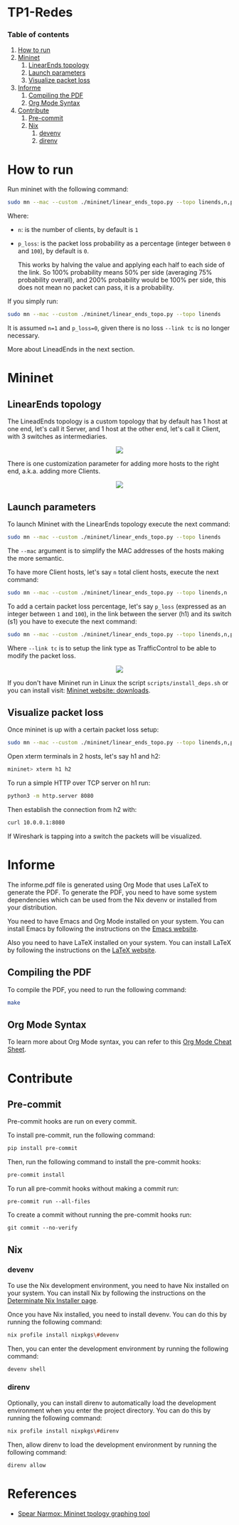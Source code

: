 # TP1-Redes

### Table of contents

1. [How to run](#How-to-run)
1. [Mininet](#Mininet)
    1. [LinearEnds topology](#LinearEnds-topology)
    1. [Launch parameters](#Launch-parameters)
    1. [Visualize packet loss](#Visualize-packet-loss)
1. [Informe](#Informe)
    1. [Compiling the PDF](#Compiling-the-PDF)
    1. [Org Mode Syntax](#Org-Mode-Syntax)
1. [Contribute](#Contribute)
    1. [Pre-commit](#Pre-commit)
    1. [Nix](#Nix)
        1. [devenv](#devenv)
        1. [direnv](#direnv)

# How to run

Run mininet with the following command:

```bash
sudo mn --mac --custom ./mininet/linear_ends_topo.py --topo linends,n,p_loss --link tc
```

Where:
- `n`: is the number of clients, by default is `1`
- `p_loss`: is the packet loss probability as a percentage (integer between `0` and `100`), by default is `0`.

  This works by halving the value and applying each half to each side of the link. So 100% probability means 50% per side (averaging 75% probability overall), and 200% probability would be 100% per side, this does not mean no packet can pass, it is a probability.

If you simply run:

```bash
sudo mn --mac --custom ./mininet/linear_ends_topo.py --topo linends
```

It is assumed `n=1` and `p_loss=0`, given there is no loss `--link tc` is no longer necessary.

More about LineadEnds in the next section.

# Mininet

## LinearEnds topology

The LineadEnds topology is a custom topology that by default has 1 host at one end, let's call it Server, and 1 host at the other end, let's call it Client, with 3 switches as intermediaries.

<p align="center">
  <img src="./docs/imgs/linear_ends_1_client.png" style="max-height: 130px;">
</p>

There is one customization parameter for adding more hosts to the right end, a.k.a. adding more Clients.

<p align="center">
  <img src="./docs/imgs/linear_ends_multiple_clients.png" style="max-height: 180px;">
</p>


## Launch parameters

To launch Mininet with the LinearEnds topology execute the next command:

```bash
sudo mn --mac --custom ./mininet/linear_ends_topo.py --topo linends
```

The `--mac` argument is to simplify the MAC addresses of the hosts making the more semantic.

To have more Client hosts, let's say `n` total client hosts, execute the next command:

```bash
sudo mn --mac --custom ./mininet/linear_ends_topo.py --topo linends,n
```

To add a certain packet loss percentage, let's say `p_loss` (expressed as an integer between `1` and `100`), in the link between the server (h1) and its switch (s1) you have to execute the next command:

```bash
sudo mn --mac --custom ./mininet/linear_ends_topo.py --topo linends,n,p_loss --link tc
```

Where `--link tc` is to setup the link type as TrafficControl to be able to modify the packet loss.

<p align="center">
  <img src="./docs/imgs/linear_ends_multiple_clients_with_loss.png" style="max-height: 180px;">
</p>

If you don't have Mininet run in Linux the script `scripts/install_deps.sh` or you can install visit: [Mininet website: downloads](http://mininet.org/download/).

## Visualize packet loss

Once mininet is up with a certain packet loss setup:

```bash
sudo mn --mac --custom ./mininet/linear_ends_topo.py --topo linends,n,p_loss --link tc
```

Open xterm terminals in 2 hosts, let's say h1 and h2:

```bash
mininet> xterm h1 h2
```

To run a simple HTTP over TCP server on h1 run:

```bash
python3 -m http.server 8080
```

Then establish the connection from h2 with:

```bash
curl 10.0.0.1:8080
```

If Wireshark is tapping into a switch the packets will be visualized.

# Informe

The informe.pdf file is generated using Org Mode that uses LaTeX to generate the PDF. To generate the PDF, you need to have some system dependencies which can be used from the Nix devenv or installed from your distribution.

You need to have Emacs and Org Mode installed on your system. You can install Emacs by following the instructions on the [Emacs website](https://www.gnu.org/software/emacs/).

Also you need to have LaTeX installed on your system. You can install LaTeX by following the instructions on the [LaTeX website](https://www.latex-project.org/get/).

## Compiling the PDF
To compile the PDF, you need to run the following command:

```bash
make
```

## Org Mode Syntax
To learn more about Org Mode syntax, you can refer to this [Org Mode Cheat Sheet](https://emacsclub.github.io/html/org_tutorial.html).

# Contribute

## Pre-commit

Pre-commit hooks are run on every commit.

To install pre-commit, run the following command:

```bash
pip install pre-commit
```

Then, run the following command to install the pre-commit hooks:

```bash
pre-commit install
```

To run all pre-commit hooks without making a commit run:

```shell
pre-commit run --all-files
```

To create a commit without running the pre-commit hooks run:

```shell
git commit --no-verify
```

## Nix

### devenv
To use the Nix development environment, you need to have Nix installed on your system. You can install Nix by following the instructions on the [Determinate Nix Installer page](https://github.com/DeterminateSystems/nix-installer).

Once you have Nix installed, you need to install devenv. You can do this by running the following command:

```bash
nix profile install nixpkgs\#devenv
```

Then, you can enter the development environment by running the following command:

```bash
devenv shell
```

### direnv

Optionally, you can install direnv to automatically load the development environment when you enter the project directory. You can do this by running the following command:

```bash
nix profile install nixpkgs\#direnv
```

Then, allow direnv to load the development environment by running the following command:

```bash
direnv allow
```

# References

- [Spear Narmox: Mininet tpology graphing tool](http://demo.spear.narmox.com/app/?apiurl=demo#!/mininet)
